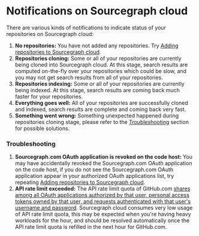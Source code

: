# Notifications on Sourcegraph cloud

There are various kinds of notifications to indicate status of your repositories on Sourcegraph cloud:

1. **No repositories:** You have not added any repositories. Try [Adding repositories to Sourcegraph cloud](../code_search/how-to/adding_repositories_to_cloud.md).
1. **Repositories cloning:** Some or all of your repositories are currently being cloned into Sourcegraph cloud. At this stage, search results are computed on-the-fly over your repositories which could be slow, and you may not get search results from all of your repositories.
1. **Repositories indexing:** Some or all of your repositories are currently being indexed. At this stage, search results are coming back much faster for your repositories.
1. **Everything goes well:** All of your repositories are successfully cloned and indexed, search results are complete and coming back very fast.
1. **Something went wrong:** Something unexpected happened during repositories cloning stage, please refer to the [Troubleshooting](#Troubleshooting) section for possible solutions.

### Troubleshooting

1. **Sourcegraph.com OAuth application is revoked on the code host:** You may have accidentally revoked the Sourcegraph.com OAuth application on the code host, if you do not see the Sourcegraph.com OAuth application appear in your authorized OAuth applications list, try repeating [Adding repositories to Sourcegraph cloud](../code_search/how-to/adding_repositories_to_cloud.md).
1. **API rate limit exceeded:** The API rate limit quota of GitHub.com [shares among all OAuth applications authorized by that user, personal access tokens owned by that user, and requests authenticated with that user's username and password](https://docs.github.com/en/developers/apps/building-github-apps/rate-limits-for-github-apps#normal-user-to-server-rate-limits). Sourcegraph cloud consumes very low usage of API rate limit quota, this may be expected when you're having heavy workloads for the hour, and should be resolved automatically once the API rate limit quota is refilled in the next hour for GitHub.com.
